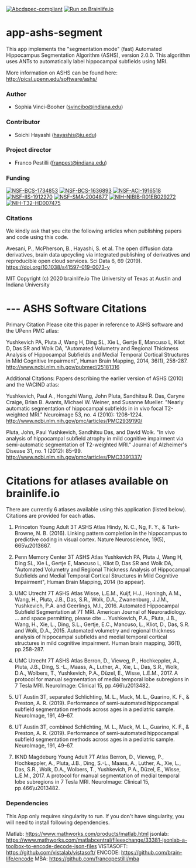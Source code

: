 [![Abcdspec-compliant](https://img.shields.io/badge/ABCD_Spec-v1.1-green.svg)](https://github.com/brain-life/abcd-spec)
[![Run on Brainlife.io](https://img.shields.io/badge/Brainlife-bl.app.262-blue.svg)](https://doi.org/10.25663/brainlife.app.262)

# app-ashs-segment
This app implements the "segmentation mode" (fast) Automated Hippocampus Segmentation Algorithm (ASHS), version 2.0.0. This algorithm uses ANTs to automatically label hippocampal subfields using MRI. 

More information on ASHS can be found here: http://picsl.upenn.edu/software/ashs/

### Author
- Sophia Vinci-Booher (svincibo@indiana.edu)

### Contributor
- Soichi Hayashi (hayashis@iu.edu)

### Project director
- Franco Pestilli (franpest@indiana.edu)

### Funding 
[![NSF-BCS-1734853](https://img.shields.io/badge/NSF_BCS-1734853-blue.svg)](https://nsf.gov/awardsearch/showAward?AWD_ID=1734853)
[![NSF-BCS-1636893](https://img.shields.io/badge/NSF_BCS-1636893-blue.svg)](https://nsf.gov/awardsearch/showAward?AWD_ID=1636893)
[![NSF-ACI-1916518](https://img.shields.io/badge/NSF_ACI-1916518-blue.svg)](https://nsf.gov/awardsearch/showAward?AWD_ID=1916518)
[![NSF-IIS-1912270](https://img.shields.io/badge/NSF_IIS-1912270-blue.svg)](https://nsf.gov/awardsearch/showAward?AWD_ID=1912270)
[![NSF-SMA-2004877](https://img.shields.io/badge/NSF_SMA-2004877-blue.svg)](https://nsf.gov/awardsearch/showAward?AWD_ID=2004877)
[![NIH-NIBIB-R01EB029272](https://img.shields.io/badge/NIH_NIBIB-R01EB029272-green.svg)](https://grantome.com/grant/NIH/R01-EB029272-01)
[![NIH-T32-HD007475](https://img.shields.io/badge/NIH_T32-HD007475-green.svg)](https://www.nichd.nih.gov/grants-contracts/training-careers/extramural/institutional)

### Citations

We kindly ask that you cite the following articles when publishing papers and code using this code.

Avesani, P., McPherson, B., Hayashi, S. et al. The open diffusion data derivatives, brain data upcycling via integrated publishing of derivatives and reproducible open cloud services. Sci Data 6, 69 (2019). https://doi.org/10.1038/s41597-019-0073-y

MIT Copyright (c) 2020 brainlife.io The University of Texas at Austin and Indiana University

# --- ASHS Software Citations

Primary Citation
Please cite this paper in reference to ASHS software and the UPenn PMC atlas:

Yushkevich PA, Pluta J, Wang H, Ding SL, Xie L, Gertje E, Mancuso L, Kliot D, Das SR and Wolk DA, "Automated Volumetry and Regional Thickness Analysis of Hippocampal Subfields and Medial Temporal Cortical Structures in Mild Cognitive Impairment", Human Brain Mapping, 2014, 36(1), 258-287. http://www.ncbi.nlm.nih.gov/pubmed/25181316

Additional Citations:
Papers describing the earlier version of ASHS (2010) and the VACIND atlas:

Yushkevich, Paul A., Hongzhi Wang, John Pluta, Sandhitsu R. Das, Caryne Craige, Brian B. Avants, Michael W. Weiner, and Susanne Mueller. "Nearly automatic segmentation of hippocampal subfields in in vivo focal T2-weighted MRI." Neuroimage 53, no. 4 (2010): 1208-1224. http://www.ncbi.nlm.nih.gov/pmc/articles/PMC2939190/

Pluta, John, Paul Yushkevich, Sandhitsu Das, and David Wolk. "In vivo analysis of hippocampal subfield atrophy in mild cognitive impairment via semi-automatic segmentation of T2-weighted MRI." Journal of Alzheimer's Disease 31, no. 1 (2012): 85-99. http://www.ncbi.nlm.nih.gov/pmc/articles/PMC3391337/

# Citations for atlases available on brainlife.io

There are currently 6 atlases available using this application (listed below). Citations are provided for each atlas. 

1. Princeton Young Adult 3T ASHS Atlas
Hindy, N. C., Ng, F. Y., & Turk-Browne, N. B. (2016). Linking pattern completion in the hippocampus to predictive coding in visual cortex. Nature Neuroscience, 19(5), 665\u2013667.

2. Penn Memory Center 3T ASHS Atlas 
Yushkevich PA, Pluta J, Wang H, Ding SL, Xie L, Gertje E, Mancuso L, Kliot D, Das SR and Wolk DA, "Automated Volumetry and Regional Thickness Analysis of Hippocampal Subfields and Medial Temporal Cortical Structures in Mild Cognitive Impairment", Human Brain Mapping, 2014 (to appear).

3. UMC Utrecht 7T ASHS Atlas
Wisse, L.E.M., Kuijf, H.J., Honingh, A.M., Wang, H., Pluta, J.B., Das, S.R., Wolk, D.A., Zwanenburg, J.J.M., Yushkevich, P.A. and Geerlings, M.I., 2016. Automated Hippocampal Subfield Segmentation at 7T MRI. American Journal of Neuroradiology.
… and space permitting, please cite ...
Yushkevich, P.A., Pluta, J.B., Wang, H., Xie, L., Ding, S.L., Gertje, E.C., Mancuso, L., Kliot, D., Das, S.R. and Wolk, D.A., 2015. Automated volumetry and regional thickness analysis of hippocampal subfields and medial temporal cortical structures in mild cognitive impairment. Human brain mapping, 36(1), pp.258-287.

4. UMC Utrecht 7T ASHS Atlas
Berron, D., Vieweg, P., Hochkeppler, A., Pluta, J.B., Ding, S.-L., Maass, A., Luther, A., Xie, L., Das, S.R., Wolk, D.A., Wolbers, T., Yushkevich, P.A., Düzel, E., Wisse, L.E.M., 2017. A protocol for manual segmentation of medial temporal lobe subregions in 7 Tesla MRI. NeuroImage: Clinical 15, pp.466\u2013482.

5. UT Austin 3T, separated 
Schlichting, M. L., Mack, M. L., Guarino, K. F., & Preston, A. R. (2019). Performance of semi-automated hippocampal subfield segmentation methods across ages in a pediatric sample. NeuroImage, 191, 49–67.

6. UT Austin 3T, combined
Schlichting, M. L., Mack, M. L., Guarino, K. F., & Preston, A. R. (2019). Performance of semi-automated hippocampal subfield segmentation methods across ages in a pediatric sample. NeuroImage, 191, 49–67.

7. IKND Magdeburg Young Adult 7T Atlas
Berron, D., Vieweg, P., Hochkeppler, A., Pluta, J.B., Ding, S.-L., Maass, A., Luther, A., Xie, L., Das, S.R., Wolk, D.A., Wolbers, T., Yushkevich, P.A., Düzel, E., Wisse, L.E.M., 2017. A protocol for manual segmentation of medial temporal lobe subregions in 7 Tesla MRI. NeuroImage: Clinical 15, pp.466\u2013482.

### Dependencies

This App only requires singularity to run. If you don't have singularity, you will need to install following dependencies.

Matlab: https://www.mathworks.com/products/matlab.html
jsonlab: https://www.mathworks.com/matlabcentral/fileexchange/33381-jsonlab-a-toolbox-to-encode-decode-json-files
VISTASOFT: https://github.com/vistalab/vistasoft/
ENCODE: https://github.com/brain-life/encode
MBA: https://github.com/francopestilli/mba
